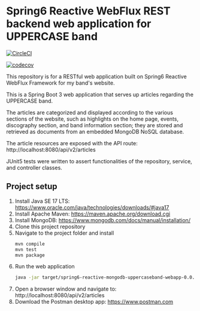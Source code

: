# Spring6 Reactive WebFlux REST backend web application for UPPERCASE band

[![CircleCI](https://dl.circleci.com/status-badge/img/gh/markdeleon01/spring6-reactive-mongodb-uppercaseband-webapp/tree/main.svg?style=svg)](https://dl.circleci.com/status-badge/redirect/gh/markdeleon01/spring6-reactive-mongodb-uppercaseband-webapp/tree/main)

[![codecov](https://codecov.io/github/markdeleon01/spring6-reactive-mongodb-uppercaseband-webapp/graph/badge.svg?token=IJQ8DOYDLQ)](https://codecov.io/github/markdeleon01/spring6-reactive-mongodb-uppercaseband-webapp)


This repository is for a RESTful web application built on Spring6 Reactive WebFlux Framework for my band's website.

This is a Spring Boot 3 web application that serves up articles regarding the UPPERCASE band.

The articles are categorized and displayed according to the various sections of the website,
such as highlights on the home page, events, discography section, and band information section;
they are stored and retrieved as documents from an embedded MongoDB NoSQL database.

The article resources are exposed with the API route:
http://localhost:8080/api/v2/articles

JUnit5 tests were written to assert functionalities of the repository, service, and controller classes.

## Project setup

1. Install Java SE 17 LTS:
   https://www.oracle.com/java/technologies/downloads/#java17
2. Install Apache Maven:
   https://maven.apache.org/download.cgi
3. Install MongoDB:  https://www.mongodb.com/docs/manual/installation/
4. Clone this project repository
5. Navigate to the project folder and install
   ```sh
   mvn compile
   mvn test
   mvn package
   ```
6. Run the web application
   ```sh
   java -jar target/spring6-reactive-mongodb-uppercaseband-webapp-0.0.1-SNAPSHOT.jar
   ```
7. Open a browser window and navigate to: http://localhost:8080/api/v2/articles
8. Download the Postman desktop app:  https://www.postman.com